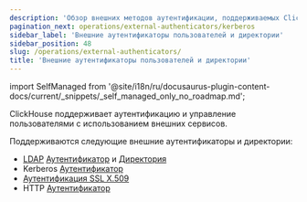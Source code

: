 ```yaml
---
description: 'Обзор внешних методов аутентификации, поддерживаемых ClickHouse'
pagination_next: operations/external-authenticators/kerberos
sidebar_label: 'Внешние аутентификаторы пользователей и директории'
sidebar_position: 48
slug: /operations/external-authenticators/
title: 'Внешние аутентификаторы пользователей и директории'
---
```


import SelfManaged from '@site/i18n/ru/docusaurus-plugin-content-docs/current/_snippets/_self_managed_only_no_roadmap.md';

<SelfManaged />

ClickHouse поддерживает аутентификацию и управление пользователями с использованием внешних сервисов.

Поддерживаются следующие внешние аутентификаторы и директории:

- [LDAP](/operations/external-authenticators/ldap#ldap-external-authenticator) [Аутентификатор](./ldap.md#ldap-external-authenticator) и [Директория](./ldap.md#ldap-external-user-directory)
- Kerberos [Аутентификатор](/operations/external-authenticators/kerberos#kerberos-as-an-external-authenticator-for-existing-users)
- [Аутентификация SSL X.509](/operations/external-authenticators/ssl-x509)
- HTTP [Аутентификатор](./http.md)
